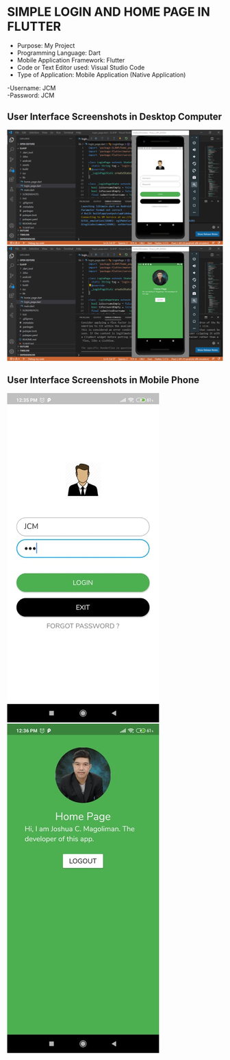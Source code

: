 # SIMPLE LOGIN AND HOME PAGE IN FLUTTER

* Purpose: My Project
* Programming Language: Dart
* Mobile Application Framework: Flutter
* Code or Text Editor used: Visual Studio Code
* Type of Application: Mobile Application (Native Application)

-Username: JCM <br />
-Password: JCM <br />

<h2> User Interface Screenshots in Desktop Computer</h2> 
  <img src="SCREENSHOTS/PIC1.png">
  
  <img src="SCREENSHOTS/PIC2.png">
  
<h2> User Interface Screenshots in Mobile Phone</h2>  
  <img src="SCREENSHOTS/PIC3.png">
  
  <img src="SCREENSHOTS/PIC4.png">
  
